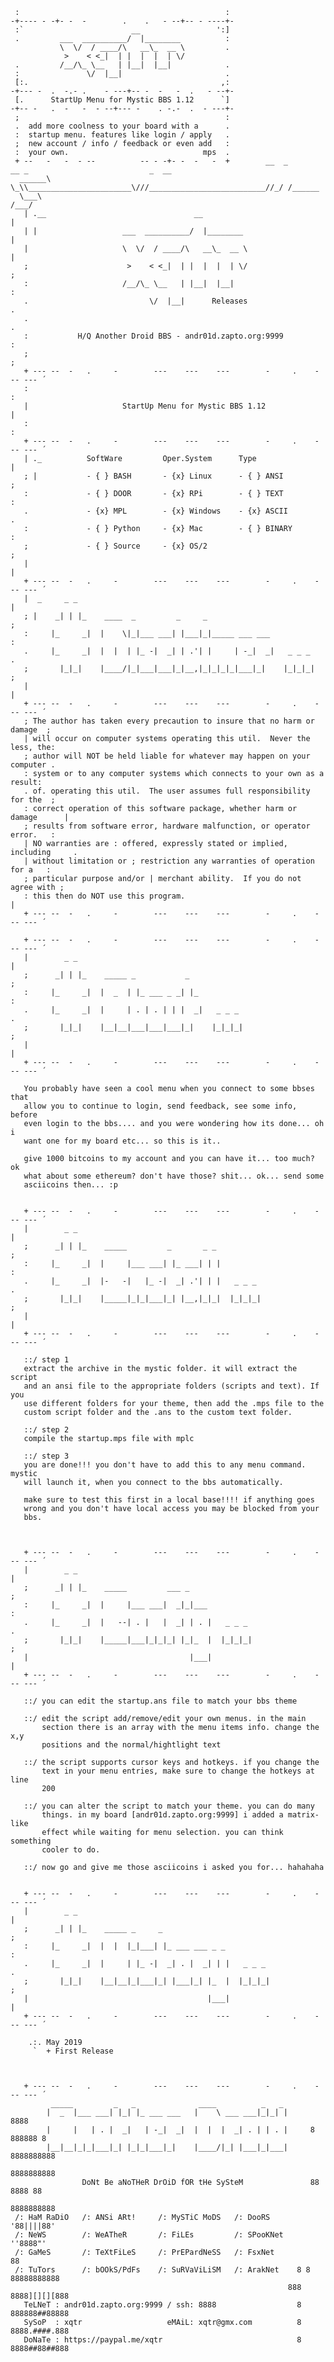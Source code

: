      :                                              :
    -+---- - -+- -  -        .    .   - --+-- - ----+-
     :`                        __                 ':]
     .         ___  __________/  |________          :
               \  \/  / ____/\   __\_  __ \         .
                >    < <_|  | |  |  |  | \/
     .         /__/\_ \__   | |__|  |__|            .
     :               \/  |__|                       .
     [:.                                           ,:
    -+--- -  .  -.- .    - ---+-- -  -   -  .   - --+-
     [.      StartUp Menu for Mystic BBS 1.12      `]
    -+-- -   .  -   -  - --+--- -    . -.-  .  - ---+-
     ;                                              :
     .  add more coolness to your board with a      .
     :  startup menu. features like login / apply   .
     ;  new account / info / feedback or even add   :
     :  your own.                              mps  .  
     + --   -   -  - --          -- - -+- -  -   -  +        __  _                        __ _                           _  __
      ______\ \_\\_______________________\///__________________________//_/ /______
      \___\                                                                   /___/
       | .__                                 __                                  |
       | |                   ___  __________/  |________                         |
       |                     \  \/  / ____/\   __\_  __ \                        |
       ;                      >    < <_|  | |  |  |  | \/                        ;
       :                     /__/\_ \__   | |__|  |__|                           :
       .                           \/  |__|      Releases                        .
       .                                                                         .
       :           H/Q Another Droid BBS - andr01d.zapto.org:9999                :
       ;                                                                         ;
       + --- --  -   .     -        ---    ---    ---        -     .    - -- --- ´
       :                                                                         :
       |                     StartUp Menu for Mystic BBS 1.12                    |
       :                                                                         :
       + --- --  -   .     -        ---    ---    ---        -     .    - -- --- ´
       | ._          SoftWare         Oper.System      Type                      |
       ; |           - { } BASH       - {x} Linux      - { } ANSI                ;
       :             - { } DOOR       - {x} RPi        - { } TEXT                :
       .             - {x} MPL        - {x} Windows    - {x} ASCII               .
       :             - { } Python     - {x} Mac        - { } BINARY              :
       ;             - { } Source     - {x} OS/2                                 ;
       |                                                                         |
       + --- --  -   .     -        ---    ---    ---        -     .    - -- --- ´
       |  _     _ _                                                              |
       ; |    _| | |_    ____  _         _     _                                 ;
       :     |_     _|  |    \|_|___ ___| |___|_|_____ ___ ___                   :
       .     |_     _|  |  |  | |_ -|  _| | .'| |     | -_|  _|   _ _ _          .
       ;       |_|_|    |____/|_|___|___|_|__,|_|_|_|_|___|_|    |_|_|_|         ;
       |                                                                         |
       + --- --  -   .     -        ---    ---    ---        -     .    - -- --- ´
       ; The author has taken every precaution to insure that no harm or damage  ;
       | will occur on computer systems operating this util.  Never the less, the:
       ; author will NOT be held liable for whatever may happen on your computer .
       : system or to any computer systems which connects to your own as a result:
       . of. operating this util.  The user assumes full responsibility for the  ;
       : correct operation of this software package, whether harm or damage      |
       ; results from software error, hardware malfunction, or operator error.   :
       | NO warranties are : offered, expressly stated or implied, including     .
       | without limitation or ; restriction any warranties of operation for a   :
       ; particular purpose and/or | merchant ability.  If you do not agree with ;
       : this then do NOT use this program.                                      |
       + --- --  -   .     -        ---    ---    ---        -     .    - -- --- ´
    
       + --- --  -   .     -        ---    ---    ---        -     .    - -- --- ´
       |        _ _                                                              |
       ;      _| | |_    _____ _           _                                     ;
       :     |_     _|  |  _  | |_ ___ _ _| |_                                   :
       .     |_     _|  |     | . | . | | |  _|   _ _ _                          .
       ;       |_|_|    |__|__|___|___|___|_|    |_|_|_|                         ;
       |                                                                         |
       + --- --  -   .     -        ---    ---    ---        -     .    - -- --- ´
     
       You probably have seen a cool menu when you connect to some bbses that 
       allow you to continue to login, send feedback, see some info, before 
       even login to the bbs.... and you were wondering how its done... oh i 
       want one for my board etc... so this is it.. 
       
       give 1000 bitcoins to my account and you can have it... too much? ok 
       what about some ethereum? don't have those? shit... ok... send some 
       asciicoins then... :p
             
     
       + --- --  -   .     -        ---    ---    ---        -     .    - -- --- ´
       |        _ _                                                              |
       ;      _| | |_    _____         _       _ _                               ;
       :     |_     _|  |     |___ ___| |_ ___| | |                              :
       .     |_     _|  |-   -|   |_ -|  _| .'| | |   _ _ _                      .
       ;       |_|_|    |_____|_|_|___|_| |__,|_|_|  |_|_|_|                     ;
       |                                                                         |
       + --- --  -   .     -        ---    ---    ---        -     .    - -- --- ´
    
       ::/ step 1
       extract the archive in the mystic folder. it will extract the script 
       and an ansi file to the appropriate folders (scripts and text). If you 
       use different folders for your theme, then add the .mps file to the 
       custom script folder and the .ans to the custom text folder.
       
       ::/ step 2
       compile the startup.mps file with mplc
       
       ::/ step 3
       you are done!!! you don't have to add this to any menu command. mystic 
       will launch it, when you connect to the bbs automatically.
       
       make sure to test this first in a local base!!!! if anything goes 
       wrong and you don't have local access you may be blocked from your 
       bbs.
    
        
    
       + --- --  -   .     -        ---    ---    ---        -     .    - -- --- ´
       |        _ _                                                              |
       ;      _| | |_    _____         ___ _                                     ;
       :     |_     _|  |     |___ ___|  _|_|___                                 :
       .     |_     _|  |   --| . |   |  _| | . |   _ _ _                        .
       ;       |_|_|    |_____|___|_|_|_| |_|_  |  |_|_|_|                       ;
       |                                    |___|                                |
       + --- --  -   .     -        ---    ---    ---        -     .    - -- --- ´
       
       ::/ you can edit the startup.ans file to match your bbs theme
       
       ::/ edit the script add/remove/edit your own menus. in the main 
           section there is an array with the menu items info. change the x,y 
           positions and the normal/hightlight text
           
       ::/ the script supports cursor keys and hotkeys. if you change the 
           text in your menu entries, make sure to change the hotkeys at line 
           200
           
       ::/ you can alter the script to match your theme. you can do many 
           things. in my board [andr01d.zapto.org:9999] i added a matrix-like 
           effect while waiting for menu selection. you can think something 
           cooler to do.
           
       ::/ now go and give me those asciicoins i asked you for... hahahaha
       
    
       + --- --  -   .     -        ---    ---    ---        -     .    - -- --- ´
       |        _ _                                                              |
       ;      _| | |_    _____ _     _                                           ;
       :     |_     _|  |  |  |_|___| |_ ___ ___ _ _                             :
       .     |_     _|  |     | |_ -|  _| . |  _| | |   _ _ _                    .
       ;       |_|_|    |__|__|_|___|_| |___|_| |_  |  |_|_|_|                   ;
       |                                        |___|                            |
       + --- --  -   .     -        ---    ---    ---        -     .    - -- --- ´
       
        .:. May 2019
         `  + First Release
            
              
       
       + --- --  -   .     -        ---    ---    ---        -     .    - -- --- ´
             _____         _   _              ____          _   _ 
            |  _  |___ ___| |_| |_ ___ ___   |    \ ___ ___|_|_| |        8888
            |     |   | . |  _|   | -_|  _|  |  |  |  _| . | | . |     8 888888 8
            |__|__|_|_|___|_| |_|_|___|_|    |____/|_| |___|_|___|     8888888888
                                                                       8888888888
                    DoNt Be aNoTHeR DrOiD fOR tHe SySteM               88 8888 88
                                                                       8888888888
     /: HaM RaDiO   /: ANSi ARt!     /: MySTiC MoDS   /: DooRS         '88||||88'
     /: NeWS        /: WeATheR       /: FiLEs         /: SPooKNet       ''8888"'
     /: GaMeS       /: TeXtFiLeS     /: PrEPardNeSS   /: FsxNet            88
     /: TuTors      /: bOOkS/PdFs    /: SuRVaViLiSM   /: ArakNet    8 8 88888888888
                                                                  888 8888][][][888
       TeLNeT : andr01d.zapto.org:9999 / ssh: 8888                  8 888888##88888
       SySoP  : xqtr                   eMAiL: xqtr@gmx.com          8 8888.####.888
       DoNaTe : https://paypal.me/xqtr                              8 8888##88##888
